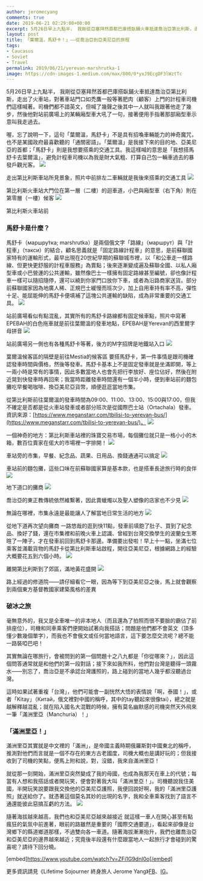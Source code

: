 ```yaml
---
author: jeromecyang
comments: true
date: 2019-06-21 02:29:08+00:00
excerpt: 5月26日早上九點半， 我剛從亞塞拜然首都巴庫搭臥鋪火車抵達喬治亞第比利斯，走出了火車站，對著車站門口如禿鷹一般等著肥肉（顧客）上門的計程車司機們這樣喊著。司機們都不諳英文，但喊了幾聲之後其中一人就叫我跟著他走了幾步，然後他對站前廣場上的某輛廂型車大吼了一句，接著便用手指著那部廂型車示意叫我走過去。喔，忘了說明一下，這句「葉爾溫，馬舒卡」不是具有招喚車輛能力的神奇魔咒，也不是某國政府最喜歡聽的「通關密語」，而是⋯⋯
layout: post
title: 「葉爾溫，馬舒卡！」——從喬治亞到亞美尼亞的旅程
tags:
- Caucasus
- Soviet
- Travel
permalink: 2019/06/21/yerevan-marshrutka-1
image: https://cdn-images-1.medium.com/max/800/0*yxJ9EcgDF3lWztTc
---
```


5月26日早上九點半， 我剛從亞塞拜然首都巴庫搭臥鋪火車抵達喬治亞第比利斯，走出了火車站，對著車站門口如禿鷹一般等著肥肉（顧客）上門的計程車司機們這樣喊著。司機們都不諳英文，但喊了幾聲之後其中一人就叫我跟著他走了幾步，然後他對站前廣場上的某輛廂型車大吼了一句，接著便用手指著那部廂型車示意叫我走過去。

喔，忘了說明一下，這句「葉爾溫，馬舒卡」不是具有招喚車輛能力的神奇魔咒，也不是某國政府最喜歡聽的「通關密語」。「葉爾溫」是我接下來的目的地、亞美尼亞的首都；「馬舒卡」則是我想要搭乘的交通工具。我這樣喊的意思是「我想搭馬舒卡去葉爾溫」，避免計程車司機以為我是財大氣粗、打算自己包一輛車過去的暴發戶觀光客。
![](https://cdn-images-1.medium.com/max/800/0*yxJ9EcgDF3lWztTc)

走出第比利斯車站所見景象，照片中前排左二車輛就是我後來搭乘的交通工具
![](https://cdn-images-1.medium.com/max/800/0*FCV0rWlI4iJcXfLH)

第比利斯火車站大門位在第一層（二樓）的迴車道，小巴與廂型車（右下角）則在第零層（一樓）候客
![](https://cdn-images-1.medium.com/max/800/0*fH5jimDGko3D6RFi)

第比利斯火車站前


### 馬舒卡是什麼？


馬舒卡（маршру́тка; marshrutka）是兩個俄文字「路線」（маршрут）與「計程車」（такси）的結合，顧名思義就是「固定路線計程車」的意思，是前蘇聯國家特有的運輸形式，最早出現在20世紀早期的蘇聯城市裡，以「和公車走一樣路線、但更快更舒服的計程車服務」為賣點；後來逐漸變成遍及蘇聯全國、以私人廂型車或小巴營運的公共運輸，雖然像巴士一樣擁有固定路線甚至編號，卻也像計程車一樣可以隨招隨停，還可以繞到你家門口放你下車，或者為沿路商家送貨。部分前蘇聯國家因為地廣人稀、正規巴士緩慢而班次少，加上自用車持有率不高，彈性十足、能屈能伸的馬舒卡便填補了這塊公共運輸的缺陷，成為非常重要的交通工具。
![](https://cdn-images-1.medium.com/max/800/0*KPaChfQHtRDy_R_t)

站前廣場看似有點混亂，其實所有的馬舒卡路線都有固定候車點，照片中寫著EPEBAH的白色拖車就是前往葉爾溫的發車地點，EPEBAH是Yerevan的西里爾字母拼音
![](https://cdn-images-1.medium.com/max/800/0*a1tmDFQgriSgRTw7)

站前廣場另一側也有各種馬舒卡等著，後方的M字招牌是地鐵站入口
![](https://cdn-images-1.medium.com/max/800/0*-VyaGOq6RILj8zeg)

葉爾溫候客區的隔壁是前往Mestia的候客區
要搭馬舒卡，第一件事情是跟司機確認發車時間與價格，然後等發車。馬舒卡基本上不是固定發車就是坐滿即開，等上一兩小時是常有的事情，因此多數當地人也會先把行李放好、座位佔好，然後在附近晃到快發車時再回來；我當時距離發車時間還有一個半小時，便到車站前的麵包攤吃早餐喝咖啡、換亞美尼亞貨幣，順便逛逛當地市集。

從第比利斯前往葉爾溫的發車時間為09:00、11:00、13:00、15:00與17:00，但我不確定是否都是從火車站發車或者部分班次是從國際巴士站（Ortachala）發車。資訊來源：[https://www.meganstarr.com/tbilisi-to-yerevan-bus/](https://www.meganstarr.com/tbilisi-to-yerevan-bus/)。
![](https://cdn-images-1.medium.com/max/800/0*K-DozTsqDaYwJvKC)

一個神奇的地方：第比利斯車站裡的珠寶交易市場，每個攤位就只是一格小小的木箱，數百位賣家在偌大的市場裡一字排開！
![](https://cdn-images-1.medium.com/max/800/0*EV9Fr6WOXaPetHwF)

車站旁的市集，早餐、紀念品、蔬果、日用品、換錢通通可以搞定
![](https://cdn-images-1.medium.com/max/800/0*2rx6ppotbLK_qoTY)

車站前的麵包攤，這些口味在前蘇聯國家算是基本款，也是搭車長途旅行時的良伴
![](https://cdn-images-1.medium.com/max/800/0*oCouwq9yIFcDONjA)

地下道口的攤商
![](https://cdn-images-1.medium.com/max/800/0*D3QcYkCilZFoOt4C)

喬治亞的東正教傳統依然維繫著，因此賣蠟燭以及聖人塑像的店家也不少見
![](https://cdn-images-1.medium.com/max/800/0*rxMOpdJ0dwwYFpM4)

無論在哪裡，市集永遠是最能讓人了解當地日常生活的地方
![](https://cdn-images-1.medium.com/max/800/0*ICveQbfhbTTksZV7)

從地下道再次望向攤商
一路悠哉的逛到快11點，發車前填飽了肚子、買到了紀念品、換好了錢，還在市集裡和前晚火車上認識、曾經到台灣交換學生的波蘭女生寒暄了一陣子，才在發車前回到馬舒卡那邊。準備要出發啦！早上十一點，坐滿七位乘客並滿載貨物的馬舒卡從第比利斯車站啟程，開往亞美尼亞，根據網路上的經驗大概要花五到六個小時。
![](https://cdn-images-1.medium.com/max/800/0*fEhBKi5npxdNwik7)

離開第比利斯到了郊區，滿地黃花盛開
![](https://cdn-images-1.medium.com/max/800/0*KvCetaljhrrEMMaP)

路上經過的修道院——請仔細看它一眼，因為等下到亞美尼亞之後，馬上就會觀察到兩個東方基督教國家建築風格的差異


### 破冰之旅


毫無意外的，我又是全車唯一的非本地人（而且還為了拍照而很不要臉的霸佔了前排座位），司機和同車乘客們便開始試著向我搭話；問題是他們都不會英文（頂多懂少數幾個單字），而我也不會俄文或任何當地語言，這下要怎麼交流呢？總不能一路裝啞巴吧！

其實無論在哪旅行，會被問到的第一個問題十之八九都是「你從哪來？」，因此這個問答通常就是和他們的第一段對話；接下來如我所料，他們對台灣是聽得一頭霧水——別忘了，喬治亞是不承認台灣護照的，路上碰到的當地人幾乎都沒聽過台灣。

這時如果試著重複「台灣」，他們可能會一副恍然大悟的表情說「啊，泰國！」，或者「Kitay」（Китай，俄文裡對中國的稱呼，其中的tay聽起來很像tai），總之就是越解釋越混亂；就在陷入國名大混戰的時候，擁有莫名幽默感的司機突然天外飛來一筆「滿洲里亞（Manchuria）！」


### 「滿洲里亞！」


滿洲里亞其實就是中文裡的「滿洲」，是帝國主義時期俄羅斯對中國東北的稱呼，推測對他們而言就是一個不存在的東方古老國度，司機大概也是講好玩的；但我接收到了司機的笑點，便馬上附和說，對，沒錯，我來自滿洲里亞！

就從那一刻開始，滿洲里亞突然變成了我的母國，也成為我那天在車上的代號；每當有人想和我搭話或者開玩笑，便會對著我大叫「滿洲里亞！」。司機聽說我住美國，半開玩笑說要跟我交換他的亞美尼亞護照，我便回說好啊，我的「滿洲里亞護照」就送給你了。就憑著這個莫名其妙的出現的名字，我和全車乘客找到了語言不通還能彼此惡搞互虧的方法。
![](https://cdn-images-1.medium.com/max/800/0*8lgY83URvXAqXbAr)

隨著海拔越來越高，我們也和亞美尼亞越來越接近
就這樣一車人在開心甚至有點瘋狂的氣氛中前進著，眼前的路雖然是重要的「國際交通要道」，看起來卻像是台灣鄉下的縣道鄉道那樣，不過雙向各一車道。隨著海拔漸漸抬升，我們也離喬治亞和亞美尼亞的邊界越來越近；究竟後半段還有什麼跟當地人一起旅行才會碰到的驚喜呢？請待下回分曉。

[embed]https://www.youtube.com/watch?v=ZFi1G9dnI0o[/embed]

更多資訊請見《Lifetime Sojourner 終身旅人 Jerome Yang》[FB](https://www.facebook.com/lifetimesojourner)、[IG](https://www.instagram.com/lifetimesojourner/)。

